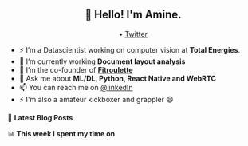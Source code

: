 <h2 align="center">👋 Hello! I'm Amine.</h2>
<p align="center">
  <a href="https://blog.athulcyriac.xyz"></a> •
  <a href="https://twitter.com/athulcajay">Twitter</a>
</p>


- ⚡ I’m a Datascientist working on computer vision at **Total Energies**.
- 🌱 I’m currently working **Document layout analysis**
- :muscle: I’m the co-founder of [**Fitroulette**](beta.fitroulette.app)
- 💬 Ask me about **ML/DL, Python, React Native and WebRTC**
- 📫 You can reach me on [@linkedIn](https://www.linkedin.com/in/ahmed-amine-dirhoussi-45213886/) 
- ⚡ I'm also a amateur kickboxer and grappler :smile:

📕 **Latest Blog Posts**
<!-- BLOG-POST-LIST:START -->
<!-- BLOG-POST-LIST:END -->

📊 **This week I spent my time on**
